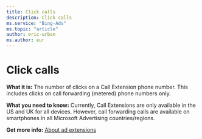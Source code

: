 ```yaml
---
title: Click calls
description: Click calls
ms.service: "Bing-Ads"
ms.topic: "article"
author: eric-urban
ms.author: eur
---
```


# Click calls

**What it is:**        The number of clicks on a Call Extension phone number. This includes clicks on call forwarding (metered) phone numbers only.

**What you need to know:**        Currently, Call Extensions are only available in the US and UK for all devices.        However, call forwarding calls are available on smartphones in all Microsoft Advertising countries/regions.

**Get more info:**     [About ad extensions](../hlp_BA_CONC_AboutAdExtensions.md)



